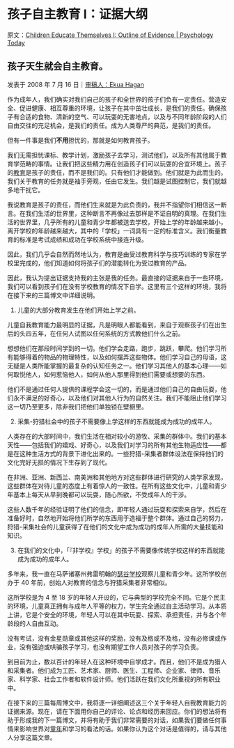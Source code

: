 # 孩子自主教育 I：证据大纲

原文：[Children Educate Themselves I: Outline of Evidence | Psychology Today](https://www.psychologytoday.com/us/blog/freedom-learn/200807/children-educate-themselves-i-outline-evidence)

## 孩子天生就会自主教育。

发表于 2008 年 7 月 16 日｜[审稿人：Ekua Hagan](https://www.psychologytoday.com/us/docs/editorial-process)

作为成年人，我们确实对我们自己的孩子和全世界的孩子们负有一定责任。营造安全、促进健康、相互尊重的环境，让孩子在其中茁壮成长，是我们的责任。确保孩子有合适的食物、清新的空气、可以玩耍的无害地点，以及与不同年龄阶段的人们自由交往的充足机会，是我们的责任。成为人类尊严的典范，是我们的责任。

但有一件事是我们**不用**担忧的，那就是如何教育孩子。

我们无需担忧课标、教学计划，激励孩子去学习，测试他们，以及所有其他属于教育学范畴的事情。让我们把这些精力用在创造孩子们可以玩耍的合宜环境上。孩子的[教育](https://www.psychologytoday.com/us/basics/education)是孩子的责任，而不是我们的。只有他们才能做到。他们就是为此而生的。我们关于教育的任务就是袖手旁观，任由它发生。我们越是试图控制它，我们就越多地干扰它。

我说教育是孩子的责任，而他们生来就是为此负责的，我并不指望你们相信这一断言。在我们生活的世界里，这种断言不再像过去那样是不证自明的真理。在我们生活的世界里，几乎所有的儿童和青少年都被送去学校，开始上学的年龄越来越小，离开学校的年龄越来越大，其中的「学校」一词具有一定的标准含义。我们衡量教育的标准是考试成绩和成功在学校系统中接连升级。

因此，我们几乎会自然而然地认为，教育是由受过教育科学与技巧训练的专家在学校里完成的，他们知道如何将孩子们的潜能转化为受过教育的产品。

因此，我认为提出证据支持我的主张是我的任务。最直接的证据来自于一些环境，我们可以看到孩子们在没有学校教育的情况下自学。这里有三个这样的环境，我将在接下来的三篇博文中详细说明。

1. 儿童的大部分教育发生在他们开始上学之前。

儿童自我教育能力最明显的证据，凡是明眼人都能看到，来自于观察孩子们在出生后的头四五年，在任何人试图以任何系统的方式教他们什么之前。

想想他们在那段时间学到的一切。他们学会走路，跑步，跳跃，攀爬。他们学习所有能够得着的物品的物理特性，以及如何摆弄这些物体。他们学习自己的母语，这无疑是人类所能掌握的最复杂的认知任务之一。他们学习其他人的基本心理——如何取悦他人，如何惹恼他人，如何从他人那里得到他们需要或想要的东西。

他们不是通过任何人提供的课程学会这一切的，而是通过他们自己的自由玩耍，他们永不满足的好奇心，以及他们对其他人行为的自然关注。我们不能阻止他们学习这一切乃至更多，除非我们把他们单独锁在壁橱里。

2. 采集-狩猎社会中的孩子不需要像上学这样的东西就能成为成功的成年人。

人类存在的大部时间中，我们生活在相对较小的游牧、采集的群体中。我们的基本天性——包括我们的嬉戏、好奇心，以及我们对学习的所有其他生物适应性——都是在这种生活方式的背景下进化出来的。一些狩猎-采集者群体设法在保持他们的文化完好无损的情况下生存到了现代。

在非洲、亚洲、新西兰、南美洲和其他地方对这些群体进行研究的人类学家发现，这些群体在对待儿童的态度上有着惊人的一致性。在所有这些文化中，儿童和青少年基本上每天从早到晚都可以玩耍，随心所欲，不受成年人的干涉。

这些人数千年的经验证明了他们的信念，即年轻人通过玩耍和探索来自学，然后在准备好时，自然地开始将他们所学的东西用于造福于整个群体。通过自己的努力，狩猎-采集社会的儿童获得了在他们的文化中成为成功的成年人所需的大量技能和知识。

3. 在我们的文化中，「『非学校』学校」的孩子不需要像传统学校这样的东西就能成为成功的成年人。

多年来，我一直在马萨诸塞州弗雷明翰的[瑟谷学校](http://www.sudval.org/)观察儿童和青少年。这所学校创办于 40 年前，创始人对教育的信念与狩猎采集者非常相似。

这所学校是为 4 至 18 岁的年轻人开设的，它与典型的学校完全不同。它是个民主的环境，儿童真正拥有与成年人平等的权力，学生完全通过自主活动学习。从本质上讲，它是个安全的环境，年轻人可以在其中玩耍、探索、承担责任，并与各个年龄段的人自由互动。

没有考试，没有金星勋章或其他这样的奖励，没有及格或不及格，没有必修课或作业，没有强迫或哄骗孩子学习，也没有期望工作人员对孩子的学习负责。

到目前为止，数以百计的年轻人在这种环境中自学成才。而且，他们不是成为猎人和采集者。他们成为工匠、艺术家、厨师、医生、工程师、企业家、律师、音乐家、科学家、社会工作者和软件设计师。他们活跃在我们文化所重视的所有职业中。

在接下来的三篇每周博文中，我将逐一详细阐述这三个关于年轻人自我教育能力的证据来源。现在，请在下面用你自己的评论、论点和经历来回应。你们的想法将有助于形成我的下一篇博文，并将有助于我们非常需要的对话，如果我们要做任何事情来影响世界对[童年](https://www.psychologytoday.com/us/basics/child-development)和学习的看法的话。如果你认为这个对话是值得的，请与其他人分享这篇文章。